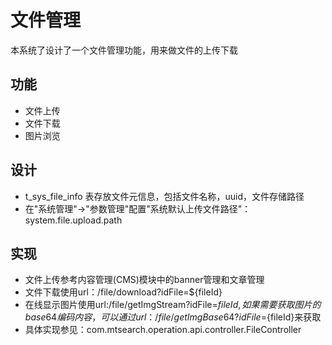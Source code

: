 # 文件管理

本系统了设计了一个文件管理功能，用来做文件的上传下载

## 功能
- 文件上传
- 文件下载
- 图片浏览

## 设计
- t_sys_file_info 表存放文件元信息，包括文件名称，uuid，文件存储路径
- 在"系统管理"->"参数管理"配置"系统默认上传文件路径"：system.file.upload.path

## 实现

- 文件上传参考内容管理(CMS)模块中的banner管理和文章管理
- 文件下载使用url：/file/download?idFile=${fileId}
- 在线显示图片使用url:/file/getImgStream?idFile=${fileId},如果需要获取图片的base64编码内容，可以通过url：/file/getImgBase64?idFile=${fileId}来获取
- 具体实现参见：com.mtsearch.operation.api.controller.FileController
